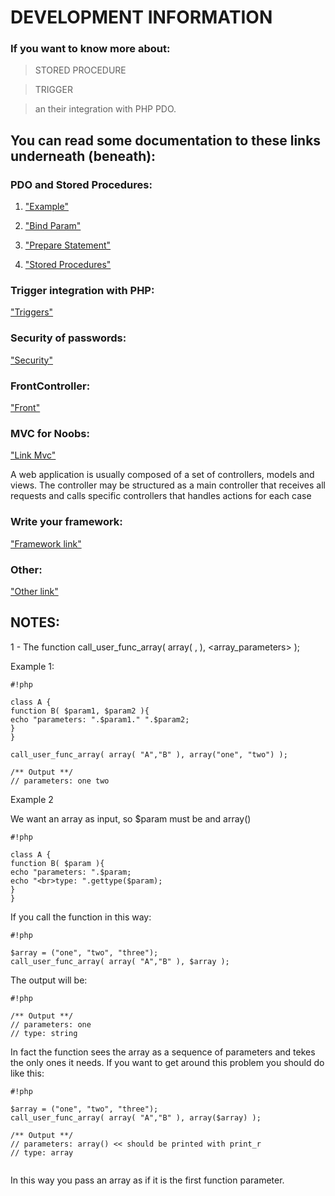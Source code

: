 DEVELOPMENT INFORMATION
=======================

### If you want to know more about: ###
> STORED PROCEDURE 

> TRIGGER

> an their integration with PHP PDO.

You can read some documentation to these links underneath (beneath):
--------------------------------------------------------------------
### PDO and Stored Procedures: ###

1. ["Example"](http://example.com/)

1. ["Bind Param"](http://php.net/manual/it/pdostatement.bindparam.php)

1. ["Prepare Statement"](http://php.net/manual/en/pdo.prepared-statements.php)

1. ["Stored Procedures"](http://www.sitepoint.com/stored-procedures-mysql-php/)
### Trigger integration with PHP: ###

["Triggers"](http://www.sitepoint.com/action-automation-with-mysql-triggers/)
### Security of passwords: ###

["Security"](https://crackstation.net/hashing-security.htm)
### FrontController: ### 

["Front"](http://www.sitepoint.com/front-controller-pattern-2/)
### MVC for Noobs: ###

["Link Mvc"](http://code.tutsplus.com/tutorials/mvc-for-noobs--net-10488)

A web application is usually composed of a set of controllers, models and views. The controller may be structured as a main controller that receives all requests and calls specific controllers that handles actions for each case
### Write your framework: ###

["Framework link"](http://anantgarg.com/2009/03/13/write-your-own-php-mvc-framework-part-1/)

### Other: ###
["Other link"](https://www.thoughtworks.com)

## NOTES: ##

1 - The function call_user_func_array( array( <class>, <method> ), <array_parameters> );

Example 1:

```
#!php

class A {
function B( $param1, $param2 ){
echo "parameters: ".$param1." ".$param2;
}
}

call_user_func_array( array( "A","B" ), array("one", "two") );

/** Output **/
// parameters: one two

```
Example 2

We want an array as input, so $param must be and array()


```
#!php

class A {
function B( $param ){
echo "parameters: ".$param;
echo "<br>type: ".gettype($param);
}
}

```

If you call the function in this way:


```
#!php

$array = ("one", "two", "three");
call_user_func_array( array( "A","B" ), $array );

```
The output will be:
```
#!php

/** Output **/
// parameters: one
// type: string

```

In fact the function sees the array as a sequence of parameters and tekes the only ones it needs.
If you want to get around this problem you should do like this:


```
#!php

$array = ("one", "two", "three");
call_user_func_array( array( "A","B" ), array($array) );

/** Output **/
// parameters: array() << should be printed with print_r
// type: array


```
In this way you pass an array as if it is the first function parameter.